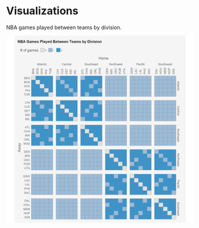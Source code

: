 # Visualizations

NBA games played between teams by division.

![](NBA/viz_num_games_by_division.png)
